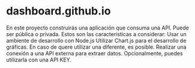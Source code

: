 # dashboard.github.io
En este proyecto construirás una aplicación que consuma una API. Puede ser pública o privada. Estos son las características a considerar:  Usar un ambiente de desarrollo con Node.js Utilizar Chart.js para el desarrollo de gráficas. En caso de quere utilizar una diferente, es posible. Realizar una conexión a una API externa para extraer datos. Opcionalmente, puedes utilizarla con una API KEY.
